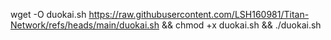 
wget -O duokai.sh https://raw.githubusercontent.com/LSH160981/Titan-Network/refs/heads/main/duokai.sh && chmod +x duokai.sh && ./duokai.sh

